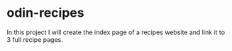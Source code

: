 # odin-recipes
In this project I will create the index page of a recipes website and link it to 3 full recipe pages.